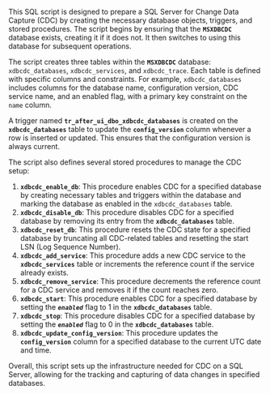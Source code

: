 This SQL script is designed to prepare a SQL Server for Change Data Capture (CDC) by creating the necessary database objects, triggers, and stored procedures. The script begins by ensuring that the **`MSXDBCDC`** database exists, creating it if it does not. It then switches to using this database for subsequent operations.

The script creates three tables within the **`MSXDBCDC`** database: `xdbcdc_databases`, `xdbcdc_services`, and `xdbcdc_trace`. Each table is defined with specific columns and constraints. For example, `xdbcdc_databases` includes columns for the database name, configuration version, CDC service name, and an enabled flag, with a primary key constraint on the `name` column.

A trigger named **`tr_after_ui_dbo_xdbcdc_databases`** is created on the **`xdbcdc_databases`** table to update the **`config_version`** column whenever a row is inserted or updated. This ensures that the configuration version is always current.

The script also defines several stored procedures to manage the CDC setup:

1. **`xdbcdc_enable_db`**: This procedure enables CDC for a specified database by creating necessary tables and triggers within the database and marking the database as enabled in the `xdbcdc_databases` table. 
1. **`xdbcdc_disable_db`**: This procedure disables CDC for a specified database by removing its entry from the **`xdbcdc_databases`** table. 
1. **`xdbcdc_reset_db`**: This procedure resets the CDC state for a specified database by truncating all CDC-related tables and resetting the start LSN (Log Sequence Number). 
1. **`xdbcdc_add_service`**: This procedure adds a new CDC service to the **`xdbcdc_services`** table or increments the reference count if the service already exists. 
1. **`xdbcdc_remove_service`**: This procedure decrements the reference count for a CDC service and removes it if the count reaches zero. 
1. **`xdbcdc_start`**: This procedure enables CDC for a specified database by setting the ***`enabled`*** flag to 1 in the **`xdbcdc_databases`** table. 
1. **`xdbcdc_stop`**: This procedure disables CDC for a specified database by setting the ***`enabled`*** flag to 0 in the **`xdbcdc_databases`** table. 
1. **`xdbcdc_update_config_version`**: This procedure updates the **`config_version`** column for a specified database to the current UTC date and time. 

Overall, this script sets up the infrastructure needed for CDC on a SQL Server, allowing for the tracking and capturing of data changes in specified databases.